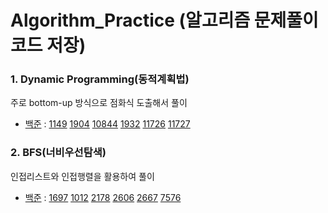 # Algorithm_Practice (알고리즘 문제풀이 코드 저장)
### 1. Dynamic Programming(동적계획법)
주로 bottom-up 방식으로 점화식 도출해서 풀이
* [백준](https://github.com/junu0516/Algorithm_Practice/tree/main/Dynamic_Programming/src/baekjoon) : [1149](https://github.com/junu0516/Algorithm_Practice/blob/main/Dynamic_Programming/src/baekjoon/Boj_1149.java) [1904](https://github.com/junu0516/Algorithm_Practice/blob/main/Dynamic_Programming/src/baekjoon/Boj_1904.java) [10844](https://github.com/junu0516/Algorithm_Practice/blob/main/Dynamic_Programming/src/baekjoon/Boj_10844.java) [1932](https://github.com/junu0516/Algorithm_Practice/blob/main/Dynamic_Programming/src/baekjoon/Boj_1932.java) [11726](https://github.com/junu0516/Algorithm_Practice/blob/main/Dynamic_Programming/src/baekjoon/Boj_11726.java) [11727](https://github.com/junu0516/Algorithm_Practice/blob/main/Dynamic_Programming/src/baekjoon/Boj_11727.java)
### 2. BFS(너비우선탐색)
인접리스트와 인접행렬을 활용하여 풀이
* [백준](https://github.com/junu0516/Algorithm_Practice/tree/main/Breadth_First_Search/src/baekjoon) : [1697](https://github.com/junu0516/Algorithm_Practice/blob/main/Breadth_First_Search/src/baekjoon/Boj_1697.java) [1012](https://github.com/junu0516/Algorithm_Practice/blob/main/Breadth_First_Search/src/baekjoon/Boj_1012.java) [2178](https://github.com/junu0516/Algorithm_Practice/blob/main/Breadth_First_Search/src/baekjoon/Boj_2178.java) [2606](https://github.com/junu0516/Algorithm_Practice/blob/main/Breadth_First_Search/src/baekjoon/Boj_2606.java) [2667](https://github.com/junu0516/Algorithm_Practice/blob/main/Breadth_First_Search/src/baekjoon/Boj_2667.java) [7576](https://github.com/junu0516/Algorithm_Practice/blob/main/Breadth_First_Search/src/baekjoon/Boj_7576.java) 
